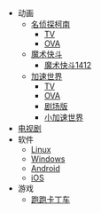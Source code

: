 - 动画
  + [名侦探柯南](/anime/detective-conan.md)
    - [TV](/anime/detective-conan.md#tv)
    - [OVA](/anime/detective-conan.md#ova)
  + [魔术快斗](/anime/magic-kaito.md)
    - [魔术快斗1412](/anime/magic-kaito.md#魔术快斗1412)
  + [加速世界](/anime/accel-world.md)
    + [TV](/anime/accel-world.md#tv)
    + [OVA](/anime/accel-world.md#ova)
    + [剧场版](/anime/accel-world.md#剧场版)
    + [小加速世界](/anime/accel-world.md#小加速世界)
- [电视剧](/tv/)
- 软件
  + [Linux](/software/linux.md)
  + [Windows](/software/windows.md)
  + [Android](/software/android.md)
  + [iOS](/software/ios.md)
- 游戏
  - [跑跑卡丁车](/game/popkart.md)